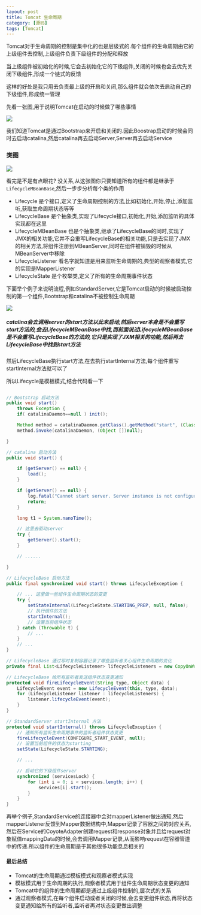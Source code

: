 ```yaml
---
layout: post
title: Tomcat 生命周期
category: [源码]
tags: [Tomcat]
---
```


Tomcat对于生命周期的控制是集中化的也是层级式的.每个组件的生命周期由它的上级组件去控制,上级组件负责下级组件的分配和释放

当上级组件被初始化的时候,它会去初始化它的下级组件,关闭的时候也会去优先关闭下级组件,形成一个链式的反馈

这样的好处是我只用去负责最上级的开启和关闭,那么组件就会依次去启动自己的下级组件,形成统一管理

先看一张图,用于说明Tomcat在启动的时候做了哪些事情

![](http://pic.woowen.com/tomcatinit.png)

我们知道Tomcat是通过Bootstrap来开启和关闭的.因此Boostrap启动的时候会同时去启动catalina,然后catalina再去启动Server,Server再去启动Service

### 类图

![](http://pic.woowen.com/tomcatlifecyclefull.png)

看完是不是有点眼花? 没关系,从这张图你只要知道所有的组件都是继承于```LifecycleMBeanBase```,然后一步步分析每个类的作用

* Lifecycle 是个接口,定义了生命周期控制的方法,比如初始化,开始,停止,添加监听,获取生命周期状态等等
* LifecycleBase 是个抽象类,实现了Lifecycle接口,初始化,开始,添加监听的具体实现都在这里
* LifecycleMBeanBase 也是个抽象类,继承了LifecycleBase的同时,实现了JMX的相关功能,它并不会重写LifecycleBase的相关功能,只是去实现了JMX的相关方法,将组件注册到MBeanServer,同时在组件被销毁的时候从MBeanServer中移除
* LifecycleListener 看名字就知道是用来监听生命周期的,典型的观察者模式,它的实现是MapperListener
* LifecycleState 是个枚举类,定义了所有的生命周期事件状态

下面举个例子来说明流程,例如StandardServer,它是Tomcat启动的时候被启动控制的第一个组件,Bootstrap和catalina不被控制生命周期

![](http://pic.woowen.com/standardserver.png)

##### catalina会去调用server的start方法以此来启动,然后server本身是不会重写start方法的,会去LifecycleMBeanBase中找,而前面说过LifecycleMBeanBase是不会重写LifecycleBase的方法的,它只是实现了JXM相关的功能,然后再去LifecycleBase中找到start方法

然后LifecycleBase执行start方法,在去执行startInternal方法,每个组件重写startInternal方法就可以了

所以Lifecycle是模板模式,结合代码看一下

```JAVA

// Bootstrap 启动方法
public void start()
    throws Exception {
    if( catalinaDaemon==null ) init();

    Method method = catalinaDaemon.getClass().getMethod("start", (Class [] )null);
    method.invoke(catalinaDaemon, (Object [])null);

}

// catalina 启动方法
public void start() {

    if (getServer() == null) {
        load();
    }

    if (getServer() == null) {
        log.fatal("Cannot start server. Server instance is not configured.");
        return;
    }

    long t1 = System.nanoTime();

    // 这里去驱动server
    try {
        getServer().start();
    }

    // ......

}

// LifecycleBase 启动方法
public final synchronized void start() throws LifecycleException {

	// ... 这里做一些组件生命周期状态的变更
    try {
        setStateInternal(LifecycleState.STARTING_PREP, null, false);
        // 执行组件的方法
        startInternal();
        // 设置当前组件状态
    } catch (Throwable t) {
        // ...
    }
    // ...
}

// LifecycleBase 通过写时复制容器记录了哪些监听者关心组件生命周期的变化
private final List<LifecycleListener> lifecycleListeners = new CopyOnWriteArrayList<>();

// LifecycleBase 给所有监听者发送组件状态变更通知
protected void fireLifecycleEvent(String type, Object data) {
    LifecycleEvent event = new LifecycleEvent(this, type, data);
    for (LifecycleListener listener : lifecycleListeners) {
        listener.lifecycleEvent(event);
    }
}

// StandardServer startInternal 方法
protected void startInternal() throws LifecycleException {
 	// 通知所有监听生命周期事件的监听者组件状态变更
    fireLifecycleEvent(CONFIGURE_START_EVENT, null);
    // 设置当前组件的状态为starting
    setState(LifecycleState.STARTING);

    // ...

    // 启动它的下级组件server
    synchronized (servicesLock) {
        for (int i = 0; i < services.length; i++) {
            services[i].start();
        }
    }
}

```

再举个例子,StandardService的连接器中会对mapperListener做出通知,然后mapperListener反馈到Mapper数据结构中,Mapper记录了容器之间的对应关系,然后在Service的CoyoteAdapter创建request和response对象并且给request对象赋值mappingData的时候,会去调用Mapper记录,从而影响request在容器管道中的传递.所以组件的生命周期是于其他很多功能息息相关的

#### 最后总结

* Tomcat的生命周期通过模板模式和观察者模式实现
* 模板模式用于生命周期的执行,观察者模式用于组件生命周期状态变更的通知
* Tomcat中的组件的生命周期都是通过上级组件控制的,层次式的关系
* 通过观察者模式,在每个组件启动或者关闭的时候,会去变更组件状态,再将状态变更通知给所有的监听者,监听者再对状态变更做出调整




